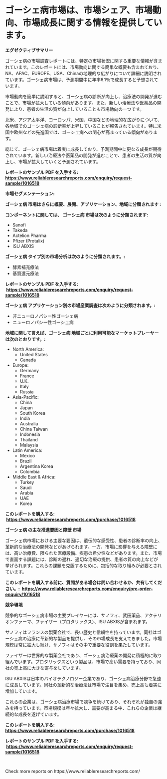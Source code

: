 <p><h1>ゴーシェ病市場は、市場シェア、市場動向、市場成長に関する情報を提供しています。</h1></p><p><strong>エグゼクティブサマリー</strong></p>
<p><p>ゴーシェ病の市場調査レポートには、特定の市場状況に関する重要な情報が含まれています。このレポートには、市場動向に関する簡単な概要も含まれており、NA、APAC、EUROPE、USA、Chinaの地理的な広がりについて詳細に説明されています。ゴーシェ病市場は、予測期間中に年率6.1％で成長すると予想されています。</p><p>市場動向を簡単に説明すると、ゴーシェ病の診断が向上し、治療法の開発が進むことで、市場が拡大している傾向があります。また、新しい治療法や医薬品の開発により、患者の生活の質が向上していることも市場動向の一つです。</p><p>北米、アジア太平洋、ヨーロッパ、米国、中国などの地理的な広がりについて、各地域でのゴーシェ病の診断率が上昇していることが報告されています。特に米国や欧州などの先進国では、ゴーシェ病への関心が高まっている傾向があります。</p><p>総じて、ゴーシェ病市場は着実に成長しており、予測期間中に更なる成長が期待されています。新しい治療法や医薬品の開発が進むことで、患者の生活の質が向上し、市場が拡大していくと予測されています。</p></p>
<p><strong>レポートのサンプル PDF を入手する: <a href="https://www.reliableresearchreports.com/enquiry/request-sample/1016518">https://www.reliableresearchreports.com/enquiry/request-sample/1016518</a></strong></p>
<p><strong>市場セグメンテーション:</strong></p>
<p><strong> ゴーシェ病 市場はさらに概要、展開、アプリケーション、地域に分類されます :</strong></p>
<p><strong>コンポーネントに関しては、 ゴーシェ病 市場は次のように分類されます: &nbsp;</strong></p>
<p><ul><li>Sanofi</li><li>Takeda</li><li>Actelion Pharma</li><li>Pfizer (Protalix)</li><li>ISU ABXIS</li></ul></p>
<p><strong> ゴーシェ病 タイプ別の市場分析は次のように分類されます。:</strong></p>
<p><ul><li>酵素補充療法</li><li>基質還元療法</li></ul></p>
<p><strong>レポートのサンプル PDF を入手する: &nbsp;<a href="https://www.reliableresearchreports.com/enquiry/request-sample/1016518">https://www.reliableresearchreports.com/enquiry/request-sample/1016518</a></strong></p>
<p><strong> ゴーシェ病 アプリケーション別の市場産業調査は次のように分類されます。:</strong></p>
<p><ul><li>非ニューロノパシー性ゴーシェ病</li><li>ニューロノパシー性ゴーシェ病</li></ul></p>
<p><strong>地域に関して言えば、ゴーシェ病 地域ごとに利用可能なマーケットプレーヤーは次のとおりです。:</strong></p>
<p><ul>
    <li>
        North America:
        <ul>
            <li>United States</li>
            <li>Canada</li>
        </ul>
    </li>
    <li>
        Europe:
        <ul>
            <li>Germany</li>
            <li>France</li>
            <li>U.K.</li>
            <li>Italy</li>
            <li>Russia</li>
        </ul>
    </li>
    <li>
        Asia-Pacific:
        <ul>
            <li>China</li>
            <li>Japan</li>
            <li>South Korea</li>
            <li>India</li>
            <li>Australia</li>
            <li>China Taiwan</li>
            <li>Indonesia</li>
            <li>Thailand</li>
            <li>Malaysia</li>
        </ul>
    </li>
    <li>
        Latin America:
        <ul>
            <li>Mexico</li>
            <li>Brazil</li>
            <li>Argentina Korea</li>
            <li>Colombia</li>
        </ul>
    </li>
    <li>
        Middle East & Africa:
        <ul>
            <li>Turkey</li>
            <li>Saudi</li>
            <li>Arabia</li>
            <li>UAE</li>
            <li>Korea</li>
        </ul>
    </li>
    </ul></p>
<p><strong>このレポートを購入する: &nbsp;<a href="https://www.reliableresearchreports.com/purchase/1016518">https://www.reliableresearchreports.com/purchase/1016518</a></strong></p>
<p><strong>ゴーシェ病 の主な推進要因と障壁 市場</strong></p>
<p><p>ゴーシェ病市場における主要な要因は、遺伝的な感受性、患者の診断率の向上、革新的な治療法の開発などがあげられます。一方、市場に影響を与える障壁には、高い治療費、限られた医療設備、疾患の希少性などがあります。また、市場で直面する課題には、診断の遅れ、適切な治療の提供、患者の質の向上などが挙げられます。これらの課題を克服するために、包括的な取り組みが必要とされています。</p></p>
<p><strong>このレポートを購入する前に、質問がある場合は問い合わせるか、共有してください。:&nbsp; <a href="https://www.reliableresearchreports.com/enquiry/pre-order-enquiry/1016518">https://www.reliableresearchreports.com/enquiry/pre-order-enquiry/1016518</a></strong></p>
<p><strong>競争環境</strong></p>
<p><p>競争的なゴーシェ病市場の主要プレイヤーには、サノフィ、武田薬品、アクテリオンファーマ、ファイザー（プロタリックス）、ISU ABXISが含まれます。</p><p>サノフィはフランスの製薬会社で、長い歴史と信頼性を持っています。同社はゴーシェ病の治療に革新的な製品を提供し、その市場成長を支えてきました。市場規模は常に拡大し続け、サノフィはその中で重要な役割を果たしています。</p><p>ファイザーは世界的な製薬会社であり、ゴーシェ病治療薬の開発に積極的に取り組んでいます。プロタリックスという製品は、市場で高い需要を持っており、同社の売上高に大きな寄与をしています。</p><p>ISU ABXISは日本のバイオテクノロジー企業であり、ゴーシェ病治療分野で急速に成長しています。同社の革新的な治療法は市場で注目を集め、売上高も着実に増加しています。</p><p>これらの企業は、ゴーシェ病治療市場で競争を続けており、それぞれが独自の強みを持っています。市場規模は年々拡大し、需要が高まる中、これらの企業は継続的な成長を遂げています。</p></p>
<p><strong>このレポートを購入する: &nbsp; <a href="https://www.reliableresearchreports.com/purchase/1016518">https://www.reliableresearchreports.com/purchase/1016518</a></strong></p>
<p><strong>レポートのサンプル PDF を入手する: &nbsp;<a href="https://www.reliableresearchreports.com/enquiry/request-sample/1016518">https://www.reliableresearchreports.com/enquiry/request-sample/1016518</a></strong><strong></strong></p>
<p>&nbsp;</p>
<p>Check more reports on https://www.reliableresearchreports.com/</p>
